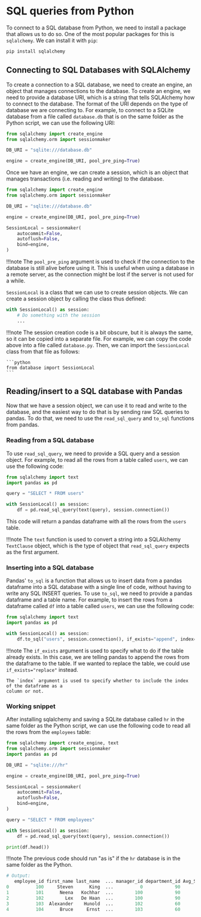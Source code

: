 # SQL queries from Python

To connect to a SQL database from Python, we need to install a package that allows us to do so. 
One of the most popular packages for this is `sqlalchemy`. We can install it with `pip`:

```bash
pip install sqlalchemy
```

## Connecting to SQL Databases with SQLAlchemy

To create a connection to a SQL database, we need to create an engine, an object that 
manages connections to the database. To create an engine, we need to provide a database URI, which
is a string that tells SQLAlchemy how to connect to the database. The format of the URI depends on
the type of database we are connecting to. For example, to connect to a SQLite database from a file
called `database.db` that is on the same folder as the Python script, we can use the following URI:

```python
from sqlalchemy import create_engine
from sqlalchemy.orm import sessionmaker

DB_URI = "sqlite:///database.db"

engine = create_engine(DB_URI, pool_pre_ping=True)
```

Once we have an engine, we can create a session, which is
an object that manages transactions (i.e. reading and writing) to the database.

```python
from sqlalchemy import create_engine
from sqlalchemy.orm import sessionmaker

DB_URI = "sqlite:///database.db"

engine = create_engine(DB_URI, pool_pre_ping=True)

SessionLocal = sessionmaker(
    autocommit=False,
    autoflush=False,
    bind=engine,
)
```

!!!note
    The `pool_pre_ping` argument is used to check if the connection to the database is still alive
    before using it. This is useful when using a database in a remote server, as the connection
    might be lost if the server is not used for a while.

`SessionLocal` is a class that we can use to create session objects. We can create a session object
by calling the class thus defined:

```python
with SessionLocal() as session:
    # Do something with the session
    ...
```

!!!note
    The session creation code is a bit obscure, but it is always the same, so it can be copied
    into a separate file. For example, we can copy the code above into a file 
    called `database.py`. Then, we can import the `SessionLocal` class from that file as
    follows:

    ```python
    from database import SessionLocal
    ```    

## Reading/insert to a SQL database with Pandas

Now that we have a session object, we can use it to read and write to the database, and the easiest
way to do that is by sending raw SQL queries to pandas. To do that, we need to use the `read_sql_query`
and `to_sql` functions from pandas.

### Reading from a SQL database

To use `read_sql_query`, we need to provide a SQL query and a session object. For example, to read
all the rows from a table called `users`, we can use the following code:

```python
from sqlalchemy import text
import pandas as pd

query = "SELECT * FROM users"

with SessionLocal() as session:
    df = pd.read_sql_query(text(query), session.connection())
```

This code will return a pandas dataframe with all the rows from the `users` table. 

!!!note
    The `text` function is used to convert a string into a SQLAlchemy `TextClause` object, which
    is the type of object that `read_sql_query` expects as the first argument.

### Inserting into a SQL database

Pandas' `to_sql` is a function that allows us to insert data from a pandas dataframe
into a SQL database with a single line of code, without having to write any SQL INSERT queries.
To use `to_sql`, we need to provide a pandas dataframe and a table name. For example, to insert
the rows from a dataframe called `df` into a table called `users`, we can use the following code:

```python
from sqlalchemy import text
import pandas as pd

with SessionLocal() as session:
    df.to_sql("users", session.connection(), if_exists="append", index=False)
```

!!!note
    The `if_exists` argument is used to specify what to do if the table already exists. In this
    case, we are telling pandas to append the rows from the dataframe to the table. If we wanted
    to replace the table, we could use `if_exists="replace"` instead.

    The `index` argument is used to specify whether to include the index of the dataframe as a 
    column or not.

### Working snippet

After installing sqlalchemy and saving a SQLite database called `hr` in the same folder as the
Python script, we can use the following code to read all the rows from the `employees` table:

```python
from sqlalchemy import create_engine, text
from sqlalchemy.orm import sessionmaker
import pandas as pd

DB_URI = "sqlite:///hr"

engine = create_engine(DB_URI, pool_pre_ping=True)

SessionLocal = sessionmaker(
    autocommit=False,
    autoflush=False,
    bind=engine,
)

query = "SELECT * FROM employees"

with SessionLocal() as session:
    df = pd.read_sql_query(text(query), session.connection())

print(df.head())
```

!!!note
    The previous code should run "as is" if the `hr` database is in the same folder as the Python.

```python
# Output:
   employee_id first_name last_name  ... manager_id department_id Avg_Salary
0          100     Steven      King  ...          0            90       None
1          101      Neena   Kochhar  ...        100            90       None
2          102        Lex   De Haan  ...        100            90       None
3          103  Alexander    Hunold  ...        102            60       None
4          104      Bruce     Ernst  ...        103            60       None
```